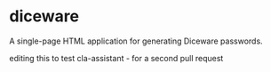 # diceware
A single-page HTML application for generating Diceware passwords.


editing this to test cla-assistant - for a second pull request
